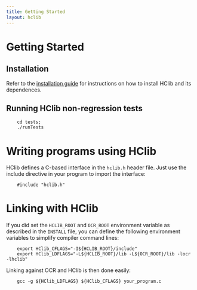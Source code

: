 ```yaml
---
title: Getting Started
layout: hclib
---
```


# Getting Started

## Installation

Refer to the [installation guide](installation.html) for instructions on how to install HClib and its dependences.

## Running HClib non-regression tests

````
    cd tests;
    ./runTests
````

# Writing programs using HClib

HClib defines a C-based interface in the `hclib.h` header file. 
Just use the include directive in your program to import the interface:

````
    #include "hclib.h"
````

# Linking with HClib

If you did set the `HCLIB_ROOT` and `OCR_ROOT` environment variable as described in the `INSTALL` file, you can define the following environment variables to simplify compiler command lines:

````
    export HClib_CFLAGS="-I${HCLIB_ROOT}/include"
    export HClib_LDFLAGS="-L${HCLIB_ROOT}/lib -L${OCR_ROOT}/lib -locr -lhclib"
````

Linking against OCR and HClib is then done easily:

````
    gcc -g ${HClib_LDFLAGS} ${HClib_CFLAGS} your_program.c
````
